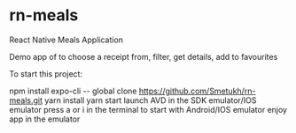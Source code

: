 # rn-meals
React Native Meals Application

Demo app of to choose a receipt from, filter, get details, add to favourites

To start this project:

npm install expo-cli -- global
clone https://github.com/Smetukh/rn-meals.git
yarn install
yarn start
launch AVD in the SDK emulator/IOS emulator
press a or i in the terminal to start with Android/IOS emulator
enjoy app in the emulator
